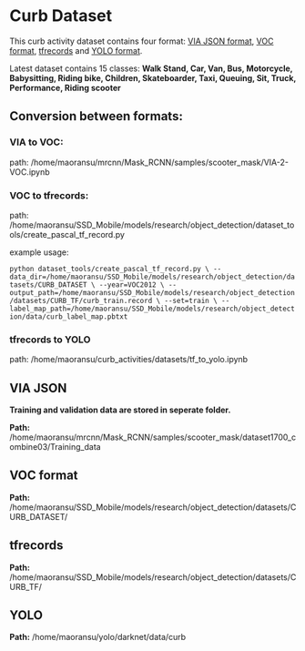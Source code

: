 # Curb Dataset

This curb activity dataset contains four format: [VIA JSON format](https://github.com/MaoranSun/curb_activities/tree/master/datasets#via-json), [VOC format](https://github.com/MaoranSun/curb_activities/tree/master/datasets#voc-format), [tfrecords](https://github.com/MaoranSun/curb_activities/tree/master/datasets#tfrecords) and [YOLO format](https://github.com/MaoranSun/curb_activities/tree/master/datasets#yolo).

Latest dataset contains 15 classes: **Walk Stand, Car, Van, Bus, Motorcycle, Babysitting, Riding bike, Children, Skateboarder, Taxi, Queuing, Sit, Truck, Performance, Riding scooter**

## Conversion between formats:
### VIA to VOC:

path: /home/maoransu/mrcnn/Mask_RCNN/samples/scooter_mask/VIA-2-VOC.ipynb

### VOC to tfrecords:
path: /home/maoransu/SSD_Mobile/models/research/object_detection/dataset_tools/create_pascal_tf_record.py

example usage:

`python dataset_tools/create_pascal_tf_record.py \
        --data_dir=/home/maoransu/SSD_Mobile/models/research/object_detection/datasets/CURB_DATASET \
        --year=VOC2012 \
        --output_path=/home/maoransu/SSD_Mobile/models/research/object_detection/datasets/CURB_TF/curb_train.record \
        --set=train \
        --label_map_path=/home/maoransu/SSD_Mobile/models/research/object_detection/data/curb_label_map.pbtxt`
        
### tfrecords to YOLO

path: /home/maoransu/curb_activities/datasets/tf_to_yolo.ipynb


## VIA JSON

**Training and validation data are stored in seperate folder.**

**Path:** /home/maoransu/mrcnn/Mask_RCNN/samples/scooter_mask/dataset1700_combine03/Training_data

## VOC format

**Path:** /home/maoransu/SSD_Mobile/models/research/object_detection/datasets/CURB_DATASET/

## tfrecords

**Path:** /home/maoransu/SSD_Mobile/models/research/object_detection/datasets/CURB_TF/

## YOLO

**Path:** /home/maoransu/yolo/darknet/data/curb
